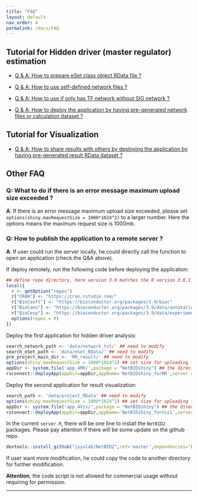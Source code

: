 ```yaml
---
title: "FAQ"
layout: default
nav_order: 4
permalink: /docs/FAQ
---
```


## Tutorial for Hidden driver (master regulator) estimation

- [Q & A: How to prepare eSet class object RData file ?](../docs/tutorial4MR#q--a-how-to-prepare-eset-class-object-rdata-file-)

- [Q & A: How to use self-defined network files ?](../docs/tutorial4MR#q--a-how-to-use-self-defined-network-files-)

- [Q & A: How to use if only has TF network without SIG network ?](../docs/tutorial4MR#q--a-how-to-use-if-only-has-tf-network-without-sig-network-)

- [Q & A: How to deploy the application by having pre-generated network files or calculation dataset ?](../docs/tutorial4MR#q--a-how-to-deploy-the-application-by-having-pre-generated-network-files-or-calculation-dataset-)

## Tutorial for Visualization

- [Q & A: How to share results with others by deploying the application by having pre-generated result RData dataset ?](../docs/tutorial4Vis#q--a-how-to-share-results-with-others-by-deploying-the-application-by-having-pre-generated-result-rdata-dataset-)

## Other FAQ

### Q: What to do if there is an error message maximum upload size exceeded ?

**A**: If there is an error message maximum upload size exceeded, please set `options(shiny.maxRequestSize = 1000*1024^2)` to a larger number. 
Here the options means the maximum request size is 1000mb.

### Q: How to publish the application to a remote server ?

**A**: If user could run the server locally, he could directly call the function to open an application (check the Q&A above).

If deploy remotely, run the following code before deploying the application:

```r
## define repo directory, here version 3.9 matches the R version 3.6.1
local({
  r <- getOption("repos")
  r["CRAN"] <- "https://cran.rstudio.com/"
  r["BioCsoft"] <- "https://bioconductor.org/packages/3.9/bioc"
  r["BioCann"] <- "https://bioconductor.org/packages/3.9/data/annotation"
  r["BioCexp"] <- "https://bioconductor.org/packages/3.9/data/experiment"
  options(repos = r)
})
```
Deploy the first application for hidden driver analysis:

```r
search_network_path <- 'data/network_txt/' ## need to modify
search_eSet_path <- 'data/eSet_RData/' ## need to modify
pre_project_main_dir <- 'MR_result/' ## need to modify
options(shiny.maxRequestSize = 1000*1024^2) ## set size for uploading files
appDir <- system.file('app_4MR/',package = "NetBIDshiny") ## the directory for server.R and ui.R
rsconnect::deployApp(appDir=appDir,appName='NetBIDshiny_forMR',server = 'shinyapps.io')
```

Deploy the second application for result visualization:

```r
search_path <- 'data/project_RData' ## need to modify
options(shiny.maxRequestSize = 1000*1024^2) ## set size for uploading files
appDir <- system.file('app_4Vis/',package = "NetBIDshiny") ## the directory for server.R and ui.R
rsconnect::deployApp(appDir=appDir,appName='NetBIDshiny_forVis1',server = 'shinyapps.io')
```

In the current `server.R`, there will be one line to install the `NetBID2` packages. 
Please pay attention if there will be some update on the github repo.

```r
devtools::install_github("jyyulab/NetBID2",ref='master',dependencies='Depends')
```

If user want more modification, he could copy the code to another directory for further modification. 

**Attention**, the code script is not allowed for commercial usage without requiring for permission. 

------


